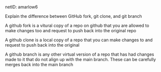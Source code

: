 netID: amarlow6

Explain the difference between GitHub fork, git clone, and git branch

A github fork is a vitural copy of a repo on github that you are allowed to make changes too and request to push back into the original repo

A github clone is a local copy of a repo that you can make changes to and request to push back into the original

A github branch is any other virtual version of a repo that has had changes made to it that do not align up with the main branch. These can be carefully merges back into the main branch

